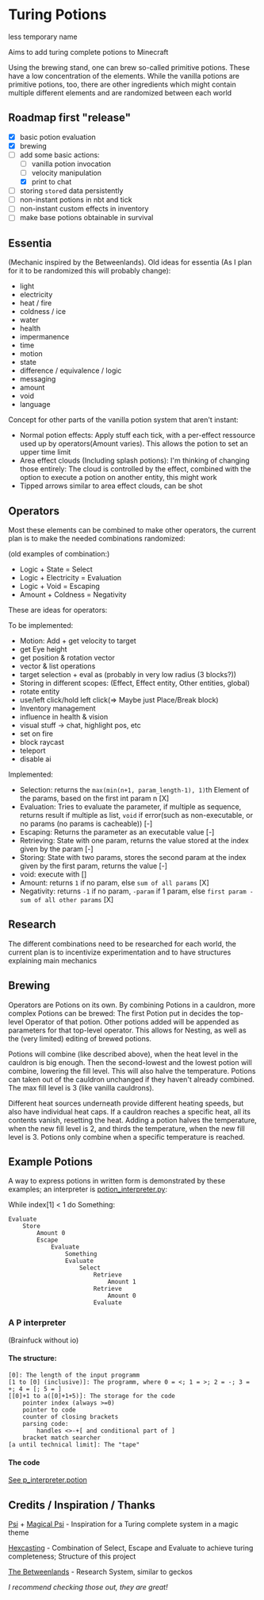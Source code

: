 # Turing Potions
less temporary name

Aims to add turing complete potions to Minecraft

Using the brewing stand, one can brew so-called primitive potions.
These have a low concentration of the elements.
While the vanilla potions are primitive potions, too,
there are other ingredients which might contain multiple different elements and are randomized between each world

## Roadmap first "release"
- [X] basic potion evaluation
- [X] brewing
- [ ] add some basic actions:
  - [ ] vanilla potion invocation
  - [ ] velocity manipulation
  - [X] print to chat
- [ ] storing `store`d data persistently
- [ ] non-instant potions in nbt and tick
- [ ] non-instant custom effects in inventory
- [ ] make base potions obtainable in survival

## Essentia

(Mechanic inspired by the Betweenlands).
Old ideas for essentia (As I plan for it to be randomized this will probably change):
 - light
 - electricity
 - heat / fire
 - coldness / ice
 - water
 - health
 - impermanence
 - time
 - motion
 - state
 - difference / equivalence / logic
 - messaging
 - amount
 - void
 - language



Concept for other parts of the vanilla potion system that aren't instant:
 - Normal potion effects: Apply stuff each tick, with a per-effect ressource used up by operators(Amount varies). This allows the potion to set an upper time limit
 - Area effect clouds (Including splash potions):
    I'm thinking of changing those entirely:
    The cloud is controlled by the effect, combined with the option to execute a potion on another entity, this might work
 - Tipped arrows similar to area effect clouds, can be shot

## Operators
Most these elements can be combined to make other operators, the current plan is to make the needed combinations randomized:

(old examples of combination:)
- Logic + State = Select
- Logic + Electricity = Evaluation
- Logic + Void = Escaping
- Amount + Coldness = Negativity

These are ideas for operators:

To be implemented:
- Motion: Add + get velocity to target
- get Eye height
- get position & rotation vector
- vector & list operations
- target selection + eval as (probably in very low radius (3 blocks?))
- Storing in different scopes: (Effect, Effect entity, Other entities, global)
- rotate entity
- use/left click/hold left click(=> Maybe just Place/Break block)
- Inventory management
- influence in health & vision
- visual stuff -> chat, highlight pos, etc
- set on fire
- block raycast
- teleport
- disable ai

Implemented:
 - Selection: returns the `max(min(n+1, param_length-1), 1)`th Element of the params, based on the first int param n [X]
 - Evaluation: Tries to evaluate the parameter, if multiple as sequence, returns result if multiple as list, `void` if error(such as non-executable, or no params (no params is cacheable)) [-]
 - Escaping: Returns the parameter as an executable value [-]
 - Retrieving: State with one param, returns the value stored at the index given by the param [-]
 - Storing: State with two params, stores the second param at the index given by the first param, returns the value [-]
 - void: execute with []
 - Amount: returns `1` if no param, else `sum of all params` [X]
 - Negativity: returns `-1` if no param, `-param` if 1 param, else `first param - sum of all other params` [X]

## Research

The different combinations need to be researched for each world, the current plan is to incentivize experimentation and to have structures explaining main mechanics

## Brewing

Operators are Potions on its own. By combining Potions in a cauldron, more complex Potions can be brewed:
The first Potion put in decides the top-level Operator of that potion. Other potions added will be appended as parameters for that top-level operator. This allows for Nesting, as well as the (very limited) editing of brewed potions.

Potions will combine (like described above), when the heat level in the cauldron is big enough. Then the second-lowest and the lowest potion will combine, lowering the fill level. This will also halve the temperature. Potions can taken out of the cauldron unchanged if they haven't already combined. The max fill level is 3 (like vanilla cauldrons).

Different heat sources underneath provide different heating speeds, but also have individual heat caps. If a cauldron reaches a specific heat, all its contents vanish, resetting the heat. Adding a potion halves the temperature, when the new fill level is 2, and thirds the temperature, when the new fill level is 3. Potions only combine when a specific temperature is reached.

## Example Potions
A way to express potions in written form is demonstrated by these examples; an interpreter is [potion_interpreter.py](src/potion_interpreter.py):

While index[1] < 1 do Something:
```
Evaluate
    Store
        Amount 0
        Escape
            Evaluate
                Something
                Evaluate
                    Select
                        Retrieve
                            Amount 1
                        Retrieve
                            Amount 0
                        Evaluate
```
### A P interpreter
(Brainfuck without io)

#### The structure:
```
[0]: The length of the input programm
[1 to [0] (inclusive)]: The programm, where 0 = <; 1 = >; 2 = -; 3 = +; 4 = [; 5 = ]
[[0]+1 to a([0]+1+5)]: The storage for the code
    pointer index (always >=0)
    pointer to code
    counter of closing brackets
    parsing code:
        handles <>-+[ and conditional part of ]
    bracket match searcher
[a until technical limit]: The "tape"
```
#### The code
[See p_interpreter.potion](src/p_interpreter.potion)

## Credits / Inspiration / Thanks
[Psi](https://psi.vazkii.net/) + [Magical Psi](https://www.curseforge.com/minecraft/mc-mods/magical-psi) - Inspiration for a Turing complete system in a magic theme

[Hexcasting](https://www.curseforge.com/minecraft/mc-mods/hexcasting) - Combination of Select, Escape and Evaluate to achieve turing completeness; Structure of this project

[The Betweenlands](https://www.curseforge.com/minecraft/mc-mods/angry-pixel-the-betweenlands-mod) - Research System, similar to geckos

*I recommend checking those out, they are great!*
